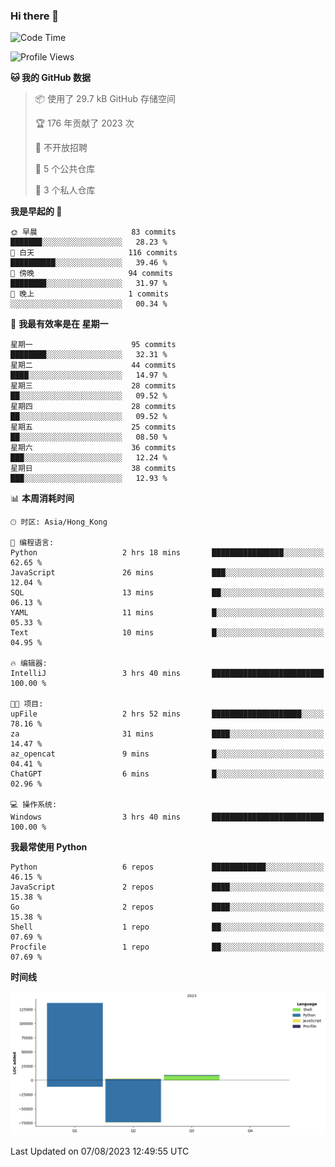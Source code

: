 ### Hi there 👋

<!--
**Mrzqd/Mrzqd** is a ✨ _special_ ✨ repository because its `README.md` (this file) appears on your GitHub profile.

Here are some ideas to get you started:

- 🔭 I’m currently working on ...
- 🌱 I’m currently learning ...
- 👯 I’m looking to collaborate on ...
- 🤔 I’m looking for help with ...
- 💬 Ask me about ...
- 📫 How to reach me: ...
- 😄 Pronouns: ...
- ⚡ Fun fact: ...
-->
<!--START_SECTION:waka-->
![Code Time](http://img.shields.io/badge/Code%20Time-123%20hrs%2054%20mins-blue)

![Profile Views](http://img.shields.io/badge/%E4%B8%AA%E4%BA%BA%E8%B5%84%E6%96%99%E8%A7%82%E7%9C%8B%E6%AC%A1%E6%95%B0-82-blue)

**🐱 我的 GitHub 数据** 

> 📦  使用了 29.7 kB GitHub 存储空间 
 > 
> 🏆 176 年贡献了 2023 次
 > 
> 🚫 不开放招聘
 > 
> 📜 5 个公共仓库 
 > 
> 🔑 3 个私人仓库 
 > 
**我是早起的 🐤** 

```text
🌞 早晨                     83 commits          ███████░░░░░░░░░░░░░░░░░░   28.23 % 
🌆 白天                     116 commits         ██████████░░░░░░░░░░░░░░░   39.46 % 
🌃 傍晚                     94 commits          ████████░░░░░░░░░░░░░░░░░   31.97 % 
🌙 晚上                     1 commits           ░░░░░░░░░░░░░░░░░░░░░░░░░   00.34 % 
```
📅 **我最有效率是在 星期一** 

```text
星期一                      95 commits          ████████░░░░░░░░░░░░░░░░░   32.31 % 
星期二                      44 commits          ████░░░░░░░░░░░░░░░░░░░░░   14.97 % 
星期三                      28 commits          ██░░░░░░░░░░░░░░░░░░░░░░░   09.52 % 
星期四                      28 commits          ██░░░░░░░░░░░░░░░░░░░░░░░   09.52 % 
星期五                      25 commits          ██░░░░░░░░░░░░░░░░░░░░░░░   08.50 % 
星期六                      36 commits          ███░░░░░░░░░░░░░░░░░░░░░░   12.24 % 
星期日                      38 commits          ███░░░░░░░░░░░░░░░░░░░░░░   12.93 % 
```


📊 **本周消耗时间** 

```text
🕑︎ 时区: Asia/Hong_Kong

💬 编程语言: 
Python                   2 hrs 18 mins       ████████████████░░░░░░░░░   62.65 % 
JavaScript               26 mins             ███░░░░░░░░░░░░░░░░░░░░░░   12.04 % 
SQL                      13 mins             ██░░░░░░░░░░░░░░░░░░░░░░░   06.13 % 
YAML                     11 mins             █░░░░░░░░░░░░░░░░░░░░░░░░   05.33 % 
Text                     10 mins             █░░░░░░░░░░░░░░░░░░░░░░░░   04.95 % 

🔥 编辑器: 
IntelliJ                 3 hrs 40 mins       █████████████████████████   100.00 % 

🐱‍💻 项目: 
upFile                   2 hrs 52 mins       ████████████████████░░░░░   78.16 % 
za                       31 mins             ████░░░░░░░░░░░░░░░░░░░░░   14.47 % 
az_opencat               9 mins              █░░░░░░░░░░░░░░░░░░░░░░░░   04.41 % 
ChatGPT                  6 mins              █░░░░░░░░░░░░░░░░░░░░░░░░   02.96 % 

💻 操作系统: 
Windows                  3 hrs 40 mins       █████████████████████████   100.00 % 
```

**我最常使用 Python** 

```text
Python                   6 repos             ████████████░░░░░░░░░░░░░   46.15 % 
JavaScript               2 repos             ████░░░░░░░░░░░░░░░░░░░░░   15.38 % 
Go                       2 repos             ████░░░░░░░░░░░░░░░░░░░░░   15.38 % 
Shell                    1 repo              ██░░░░░░░░░░░░░░░░░░░░░░░   07.69 % 
Procfile                 1 repo              ██░░░░░░░░░░░░░░░░░░░░░░░   07.69 % 
```



**时间线**

![Lines of Code chart](https://raw.githubusercontent.com/Mrzqd/Mrzqd/main/assets/bar_graph.png)


 Last Updated on 07/08/2023 12:49:55 UTC
<!--END_SECTION:waka-->
